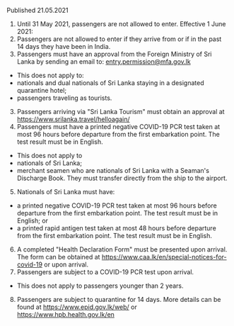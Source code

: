 Published 21.05.2021
1. Until 31 May 2021, passengers are not allowed to enter.
Effective 1 June 2021: 
1. Passengers are not allowed to enter if they arrive from or if in the past 14 days they have been in India.
2. Passengers must have an approval from the Foreign Ministry of Sri Lanka by sending an email to: <a href="mailto:entry.permission@mfa.gov.lk">entry.permission@mfa.gov.lk</a> 
- This does not apply to:
- nationals and dual nationals of Sri Lanka staying in a designated quarantine hotel;
- passengers traveling as tourists.
3. Passengers arriving via "Sri Lanka Tourism" must obtain an approval at <a href="https://www.srilanka.travel/helloagain/">https://www.srilanka.travel/helloagain/</a> 
4. Passengers must have a printed negative COVID-19 PCR test taken at most 96 hours before departure from the first embarkation point. The test result must be in English.
- This does not apply to
- nationals of Sri Lanka; 
- merchant seamen who are nationals of Sri Lanka with a Seaman's Discharge Book. They must transfer directly from the ship to the airport.
5. Nationals of Sri Lanka must have:
- a printed negative COVID-19 PCR test taken at most 96 hours before departure from the first embarkation point. The test result must be in English; or
- a printed rapid antigen test taken at most 48 hours before departure from the first embarkation point. The test result must be in English.
6. A completed "Health Declaration Form" must be presented upon arrival. The form can be obtained at <a href="https://www.caa.lk/en/special-notices-for-covid-19">https://www.caa.lk/en/special-notices-for-covid-19</a> or upon arrival. 
7. Passengers are subject to a COVID-19 PCR test upon arrival.
- This does not apply to passengers younger than 2 years.
8. Passengers are subject to quarantine for 14 days. More details can be found at <a href="https://www.epid.gov.lk/web/">https://www.epid.gov.lk/web/</a> or <a href="https://www.hpb.health.gov.lk/en">https://www.hpb.health.gov.lk/en</a>

